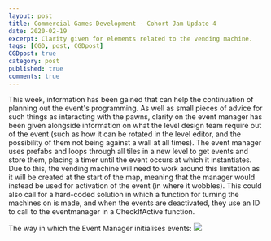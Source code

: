 ```yaml
---
layout: post
title: Commercial Games Development - Cohort Jam Update 4
date: 2020-02-19
excerpt: Clarity given for elements related to the vending machine.
tags: [CGD, post, CGDpost]
CGDpost: true
category: post
published: true
comments: true
--- 
```

This week, information has been gained that can help the continuation of planning out the event's programming. As well as small pieces of advice for such things as interacting with the pawns, clarity on the event manager has been given alongside information on what the level design team require out of the event (such as how it can be rotated in the level editor, and the possibility of them not being against a wall at all times). The event manager uses prefabs and loops through all tiles in a new level to get events and store them, placing a timer until the event occurs at which it instantiates. Due to this, the vending machine will need to work around this limitation as it will be created at the start of the map, meaning that the manager would instead be used for activation of the event (in where it wobbles). This could also call for a hard-coded solution in which a function for turning the machines on is made, and when the events are deactivated, they use an ID to call to the eventmanager in a CheckIfActive function.

The way in which the Event Manager initialises events:
<a href="https://i.imgur.com/mOOZPKw.png"><img src="https://i.imgur.com/mOOZPKw.png"></a>